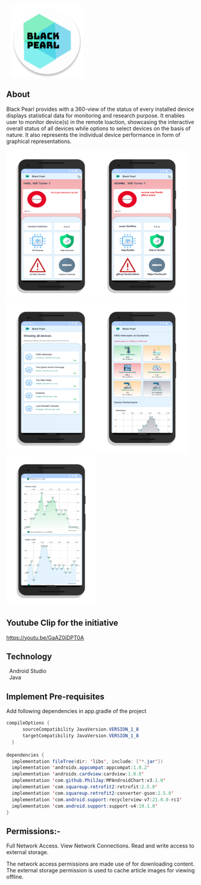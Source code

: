 &nbsp;&nbsp;
<img style="align-content: center;" src="https://github.com/GangOf7/MobileApp/blob/master/app/src/main/res/mipmap-xxxhdpi/ic_launcher.png">

## About
Black Pearl provides with a 360-view of the status of every installed device displays statistical data for monitoring and research purpose. It enables user to monitor device(s) in the remote loaction, showcasing the interactive overall status of all devices while options to select devices on the basis of nature. It also represents the individual device performance in form of graphical representations. <br>

<img width="240" style="align-content: center;" height="400" src="https://github.com/GangOf7/MobileApp/blob/master/app/src/main/res/drawable-mdpi/app_home_english.png"><img width="240" style="align-content: center;" height="400" src="https://github.com/GangOf7/MobileApp/blob/master/app/src/main/res/drawable-mdpi/app_home_bangla.png"><img width="240" style="align-content: center;" height="400" src="https://github.com/GangOf7/MobileApp/blob/master/app/src/main/res/drawable-mdpi/app_device_list.png"><img width="240" style="align-content: center;" height="400" src="https://github.com/GangOf7/MobileApp/blob/master/app/src/main/res/drawable-mdpi/app_device_detail.png"><img width="240" style="align-content: center;" height="400" src="https://github.com/GangOf7/MobileApp/blob/master/app/src/main/res/drawable-mdpi/app_detail_chart.png">

## Youtube Clip for the initiative
https://youtu.be/GaAZ0jDPT0A

## Technology
&nbsp;&nbsp;Android Studio <br>
&nbsp;&nbsp;Java <br>

## Implement Pre-requisites

Add following dependencies in app.gradle of the project
  ```java
  compileOptions {
        sourceCompatibility JavaVersion.VERSION_1_8
        targetCompatibility JavaVersion.VERSION_1_8
    }
    
dependencies {
    implementation fileTree(dir: 'libs', include: ['*.jar'])
    implementation 'androidx.appcompat:appcompat:1.0.2'
    implementation 'androidx.cardview:cardview:1.0.0'
    implementation 'com.github.PhilJay:MPAndroidChart:v3.1.0'
    implementation 'com.squareup.retrofit2:retrofit:2.5.0'
    implementation 'com.squareup.retrofit2:converter-gson:2.5.0'
    implementation 'com.android.support:recyclerview-v7:21.0.0-rc1'
    implementation 'com.android.support:support-v4:19.1.0'
}
```

## Permissions:-

Full Network Access.
View Network Connections.
Read and write access to external storage.

The network access permissions are made use of for downloading content. The external storage permission is used to cache article images for viewing offline. 


 






